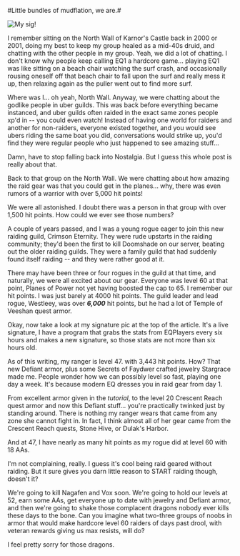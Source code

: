 #Little bundles of mudflation, we are.#

![My sig!](http://chasingdings.com/sig/out.png)

I remember sitting on the North Wall of Karnor's Castle back in 2000 or 2001, doing my best to keep my group healed as a mid-40s druid, and chatting with the other people in my group. Yeah, we did a lot of chatting. I don't know why people keep calling EQ1 a hardcore game... playing EQ1 was like sitting on a beach chair watching the surf crash, and occasionally rousing oneself off that beach chair to fall upon the surf and really mess it up, then relaxing again as the puller went out to find more surf.

Where was I... oh yeah, North Wall. Anyway, we were chatting about the godlike people in uber guilds. This was back before everything became instanced, and uber guilds often raided in the exact same zones people xp'd in -- you could even watch! Instead of having one world for raiders and another for non-raiders, everyone existed together, and you would see ubers riding the same boat you did, conversations would strike up, you'd find they were regular people who just happened to see amazing stuff...

Damn, have to stop falling back into Nostalgia. But I guess this whole post is really about that.

Back to that group on the North Wall. We were chatting about how amazing the raid gear was that you could get in the planes... why, there was even rumors of a warrior with over 5,000 hit points!

We were all astonished. I doubt there was a person in that group with over 1,500 hit points. How could we ever see those numbers?

A couple of years passed, and I was a young rogue eager to join this new raiding guild, Crimson Eternity. They were rude upstarts in the raiding community; they'd been the first to kill Doomshade on our server, beating out the older raiding guilds. They were a family guild that had suddenly found itself raiding -- and they were rather good at it.

There may have been three or four rogues in the guild at that time, and naturally, we were all excited about our gear. Everyone was level 60 at that point, Planes of Power not yet having boosted the cap to 65. I remember our hit points. I was just barely at 4000 hit points. The guild leader and lead rogue, Westleey, was over ***6,000*** hit points, but he had a lot of Temple of Veeshan quest armor. 

Okay, now take a look at my signature pic at the top of the article. It's a live signature, I have a program that grabs the stats from EQPlayers every six hours and makes a new signature, so those stats are not more than six hours old.

As of this writing, my ranger is level 47. with 3,443 hit points. How? That new Defiant armor, plus some Secrets of Faydwer crafted jewelry Stargrace made me. People wonder how we can possibly level so fast, playing one day a week. It's because modern EQ dresses you in raid gear from day 1.

From excellent armor given in the *tutorial*, to the level 20 Crescent Reach quest armor and now this Defiant stuff... you're practically twinked just by standing around. There is nothing my ranger wears that came from any zone she cannot fight in. In fact, I think almost all of her gear came from the Crescent Reach quests, Stone Hive, or Dulak's Harbor.

And at 47, I have nearly as many hit points as my rogue did at level 60 with 18 AAs.

I'm not complaining, really. I guess it's cool being raid geared without raiding. But it sure gives you darn little reason to START raiding though, doesn't it?

We're going to kill Nagafen and Vox soon. We're going to hold our levels at 52, earn some AAs, get everyone up to date with jewelry and Defiant armor, and then we're going to shake those complacent dragons nobody ever kills these days to the bone. Can you imagine what two-three groups of noobs in armor that would make hardcore level 60 raiders of days past drool, with veteran rewards giving us max resists, will do?

I feel pretty sorry for those dragons.

